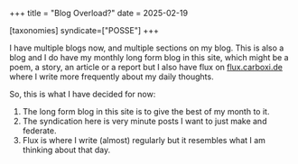 +++
title = "Blog Overload?"
date = 2025-02-19

[taxonomies]
syndicate=["POSSE"]
+++

I have multiple blogs now, and multiple sections on my blog. This is also a blog and I do have my monthly long form blog in this site, which might be a poem, a story, an article or a report but I also have flux on [flux.carboxi.de](https://flux.carboxi.de) where I write more frequently about my daily thoughts.

So, this is what I have decided for now:

1. The long form blog in this site is to give the best of my month to it.
2. The syndication here is very minute posts I want to just make and federate.
3. Flux is where I write (almost) regularly but it resembles what I am thinking about that day.
